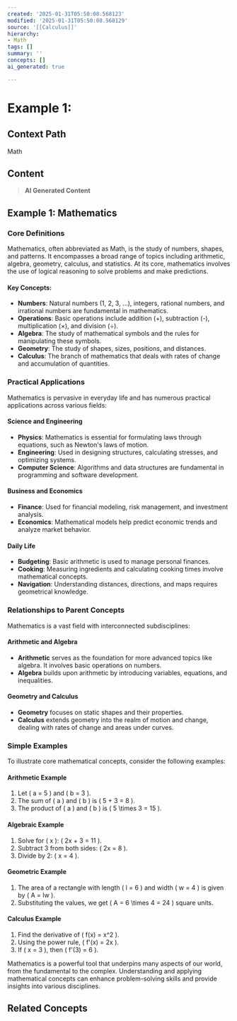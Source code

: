 ```yaml
---
created: '2025-01-31T05:50:08.568123'
modified: '2025-01-31T05:50:08.568129'
source: '[[Calculus]]'
hierarchy:
- Math
tags: []
summary: ''
concepts: []
ai_generated: true

---
```


# Example 1:

## Context Path
Math

## Content
> **AI Generated Content**
 ## Example 1: Mathematics

### Core Definitions

Mathematics, often abbreviated as Math, is the study of numbers, shapes, and patterns. It encompasses a broad range of topics including arithmetic, algebra, geometry, calculus, and statistics. At its core, mathematics involves the use of logical reasoning to solve problems and make predictions.

#### Key Concepts:
- **Numbers**: Natural numbers (1, 2, 3, ...), integers, rational numbers, and irrational numbers are fundamental in mathematics.
- **Operations**: Basic operations include addition (+), subtraction (-), multiplication (×), and division (÷).
- **Algebra**: The study of mathematical symbols and the rules for manipulating these symbols.
- **Geometry**: The study of shapes, sizes, positions, and distances.
- **Calculus**: The branch of mathematics that deals with rates of change and accumulation of quantities.

### Practical Applications

Mathematics is pervasive in everyday life and has numerous practical applications across various fields:

#### Science and Engineering
- **Physics**: Mathematics is essential for formulating laws through equations, such as Newton's laws of motion.
- **Engineering**: Used in designing structures, calculating stresses, and optimizing systems.
- **Computer Science**: Algorithms and data structures are fundamental in programming and software development.

#### Business and Economics
- **Finance**: Used for financial modeling, risk management, and investment analysis.
- **Economics**: Mathematical models help predict economic trends and analyze market behavior.

#### Daily Life
- **Budgeting**: Basic arithmetic is used to manage personal finances.
- **Cooking**: Measuring ingredients and calculating cooking times involve mathematical concepts.
- **Navigation**: Understanding distances, directions, and maps requires geometrical knowledge.

### Relationships to Parent Concepts

Mathematics is a vast field with interconnected subdisciplines:

#### Arithmetic and Algebra
- **Arithmetic** serves as the foundation for more advanced topics like algebra. It involves basic operations on numbers.
- **Algebra** builds upon arithmetic by introducing variables, equations, and inequalities.

#### Geometry and Calculus
- **Geometry** focuses on static shapes and their properties.
- **Calculus** extends geometry into the realm of motion and change, dealing with rates of change and areas under curves.

### Simple Examples

To illustrate core mathematical concepts, consider the following examples:

#### Arithmetic Example
1. Let \( a = 5 \) and \( b = 3 \).
2. The sum of \( a \) and \( b \) is \( 5 + 3 = 8 \).
3. The product of \( a \) and \( b \) is \( 5 \times 3 = 15 \).

#### Algebraic Example
1. Solve for \( x \): \( 2x + 3 = 11 \).
2. Subtract 3 from both sides: \( 2x = 8 \).
3. Divide by 2: \( x = 4 \).

#### Geometric Example
1. The area of a rectangle with length \( l = 6 \) and width \( w = 4 \) is given by \( A = lw \).
2. Substituting the values, we get \( A = 6 \times 4 = 24 \) square units.

#### Calculus Example
1. Find the derivative of \( f(x) = x^2 \).
2. Using the power rule, \( f'(x) = 2x \).
3. If \( x = 3 \), then \( f'(3) = 6 \).

Mathematics is a powerful tool that underpins many aspects of our world, from the fundamental to the complex. Understanding and applying mathematical concepts can enhance problem-solving skills and provide insights into various disciplines.

## Related Concepts
